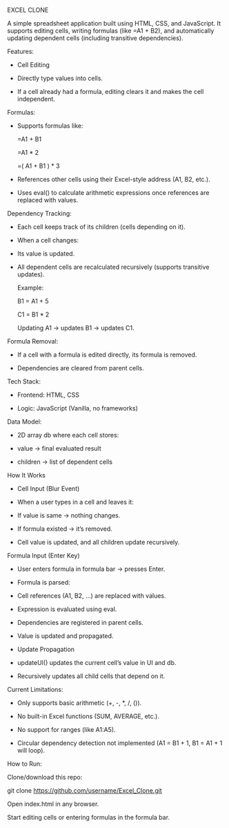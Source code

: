 EXCEL CLONE

A simple spreadsheet application built using HTML, CSS, and JavaScript.
It supports editing cells, writing formulas (like =A1 + B2), and automatically updating dependent cells (including transitive dependencies).

Features:

- Cell Editing

- Directly type values into cells.

- If a cell already had a formula, editing clears it and makes the cell independent.

Formulas:

- Supports formulas like:

  =A1 + B1

  =A1 * 2

  =( A1 + B1 ) * 3

- References other cells using their Excel-style address (A1, B2, etc.).

- Uses eval() to calculate arithmetic expressions once references are replaced with values.

Dependency Tracking:

- Each cell keeps track of its children (cells depending on it).

- When a cell changes:

- Its value is updated.

- All dependent cells are recalculated recursively (supports transitive updates).

  Example:

  B1 = A1 + 5

  C1 = B1 * 2

  Updating A1 → updates B1 → updates C1.

Formula Removal:

- If a cell with a formula is edited directly, its formula is removed.

- Dependencies are cleared from parent cells.

 Tech Stack:

- Frontend: HTML, CSS

- Logic: JavaScript (Vanilla, no frameworks)

Data Model:
- 2D array db where each cell stores:

- value → final evaluated result

- children → list of dependent cells

How It Works

- Cell Input (Blur Event)

- When a user types in a cell and leaves it:

- If value is same → nothing changes.

- If formula existed → it’s removed.

- Cell value is updated, and all children update recursively.

Formula Input (Enter Key)

- User enters formula in formula bar → presses Enter.

- Formula is parsed:

- Cell references (A1, B2, …) are replaced with values.

- Expression is evaluated using eval.

- Dependencies are registered in parent cells.

- Value is updated and propagated.

- Update Propagation

- updateUI() updates the current cell’s value in UI and db.

- Recursively updates all child cells that depend on it.


Current Limitations:

- Only supports basic arithmetic (+, -, *, /, ()).

- No built-in Excel functions (SUM, AVERAGE, etc.).

- No support for ranges (like A1:A5).

- Circular dependency detection not implemented (A1 = B1 + 1, B1 = A1 + 1 will loop).

How to Run:

Clone/download this repo:

git clone https://github.com/username/Excel_Clone.git


Open index.html in any browser.

Start editing cells or entering formulas in the formula bar.
